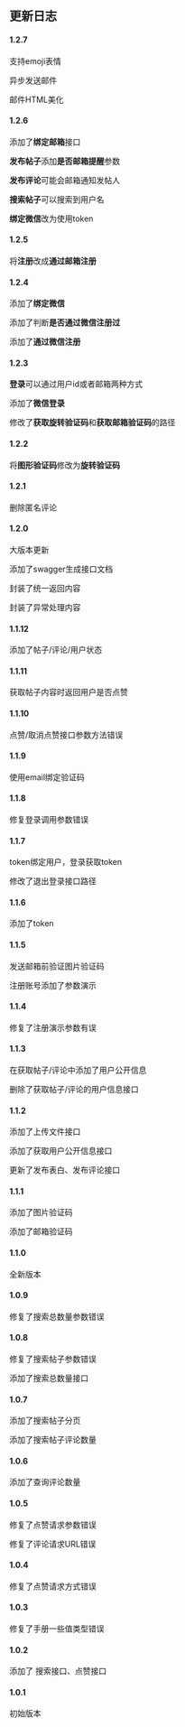 ## 更新日志

#### 1.2.7

支持emoji表情

异步发送邮件

邮件HTML美化



#### 1.2.6

添加了**绑定邮箱**接口

**发布帖子**添加**是否邮箱提醒**参数

**发布评论**可能会邮箱通知发帖人

**搜索帖子**可以搜索到用户名

**绑定微信**改为使用token



#### 1.2.5

将**注册**改成**通过邮箱注册**



#### 1.2.4

添加了**绑定微信**

添加了判断**是否通过微信注册过**

添加了**通过微信注册**



#### 1.2.3

**登录**可以通过用户id或者邮箱两种方式

添加了**微信登录**

修改了**获取旋转验证码**和**获取邮箱验证码**的路径



#### 1.2.2

将**图形验证码**修改为**旋转验证码**



#### 1.2.1

删除匿名评论



#### 1.2.0

大版本更新

添加了swagger生成接口文档

封装了统一返回内容

封装了异常处理内容



#### 1.1.12

添加了帖子/评论/用户状态



#### 1.1.11

获取帖子内容时返回用户是否点赞



#### 1.1.10

点赞/取消点赞接口参数方法错误



#### 1.1.9

使用email绑定验证码



#### 1.1.8

修复登录调用参数错误



#### 1.1.7

token绑定用户，登录获取token

修改了退出登录接口路径



#### 1.1.6

添加了token



#### 1.1.5

发送邮箱前验证图片验证码

注册账号添加了参数演示



#### 1.1.4

修复了注册演示参数有误



#### 1.1.3

在获取帖子/评论中添加了用户公开信息

删除了获取帖子/评论的用户信息接口



#### 1.1.2

添加了上传文件接口

添加了获取用户公开信息接口

更新了发布表白、发布评论接口



#### 1.1.1

添加了图片验证码

添加了邮箱验证码



#### 1.1.0

全新版本



#### 1.0.9

修复了搜索总数量参数错误



#### 1.0.8

修复了搜索帖子参数错误

添加了搜索总数量接口



#### 1.0.7

添加了搜索帖子分页

添加了搜索帖子评论数量



#### 1.0.6

添加了查询评论数量



#### 1.0.5

修复了点赞请求参数错误

修复了评论请求URL错误



#### 1.0.4

修复了点赞请求方式错误



#### 1.0.3

修复了手册一些值类型错误



#### 1.0.2

添加了 搜索接口、点赞接口



#### 1.0.1

初始版本